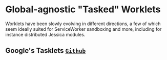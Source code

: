 ﻿# Global-agnostic "Tasked" Worklets

Worklets have been slowly evolving in different directions, a few of which seem ideally suited for ServiceWorker sandboxing and more, including for instance distributed Jessica modules.

## Google's Tasklets <small>[<kbd>Github</kbd>][google-tasklets]</small>

[google-tasklets]: https://github.com/GoogleChromeLabs/tasklets
